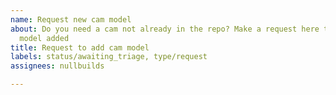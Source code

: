 ```yaml
---
name: Request new cam model
about: Do you need a cam not already in the repo? Make a request here to have a new
  model added
title: Request to add cam model
labels: status/awaiting_triage, type/request
assignees: nullbuilds

---
```


<!-- Include as much detail about the cam as possible. Model name, technical drawings, measurements, pictures, etc. The likelihood that a model will be created depends on how many of its dimensions can be obtained. -->
